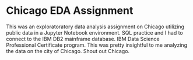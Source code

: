 # Chicago EDA Assignment
This was an exploratoratory data analysis assignment on Chicago utilizing public data in a Jupyter Notebook environment. SQL practice and I had to connect to the IBM DB2 mainframe database. IBM Data Science Professional Certificate program. This was pretty insightful to me analyzing the data on the city of Chicago. Shout out Chicago.
